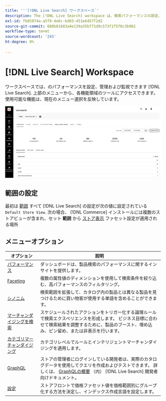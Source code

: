 ```yaml
---
title: '''[!DNL Live Search] ワークスペース`'
description: The [!DNL Live Search] workspace は、検索パフォーマンスの設定、管理および監視に使用します。
exl-id: fb85974a-a5f9-4e6c-bd03-451e6457f2d2
source-git-commit: 888b81683a4e139a35b771d9c573f1f5f0c3b902
workflow-type: tm+mt
source-wordcount: '243'
ht-degree: 0%

---
```


# [!DNL Live Search] Workspace

ワークスペースでは、のパフォーマンスを設定、管理および監視できます [!DNL Live Search]. 上部のメニューから、各機能領域のツールにアクセスできます。  使用可能な機能は、現在のメニュー選択を反映しています。

![ワークスペースの Faceting](assets/workspace.png)

## 範囲の設定

最初は [範囲](https://experienceleague.adobe.com/docs/commerce-admin/start/setup/websites-stores-views.html#scope-settings) すべて [!DNL Live Search] の設定が次の値に設定されている `Default Store View`. 次の場合、 [!DNL Commerce] インストールには複数のストアビューが含まれ、セット **範囲** から [ストア表示](https://experienceleague.adobe.com/docs/commerce-admin/start/setup/websites-stores-views.html) ファセット設定が適用される場所

## メニューオプション

| オプション | 説明 |
|--- |--- |
| [パフォーマンス](performance.md) | ダッシュボードは、製品検索のパフォーマンスに関するインサイトを提供します。 |
| [Faceting](facets.md) | 複数の属性値のディメンションを使用して検索条件を絞り込む、高パフォーマンスのフィルタリング。 |
| [シノニム](synonyms.md) | 検索範囲を拡張して、カタログ内の製品とは異なる製品を見つけるために買い物客が使用する単語を含めることができます。 |
| [マーチャンダイジングを検索](rules.md) | スケジュールされたアクションをトリガー化する論理ルールで検索エクスペリエンスを形成します。 ビジネス目標に合わせて検索結果を調整するために、製品のブースト、埋め込み、ピン留め、または非表示を行います。 |
| [カテゴリマーチャンダイジング](category-merch.md) | カテゴリレベルでルールとインテリジェントマーチャンダイジングを適用します。 |
| [GraphQL](https://developer.adobe.com/commerce/webapi/graphql/schema/live-search/) | ストアの管理者にログインしている開発者は、実際のカタログデータを使用してクエリを作成およびテストできます。 詳しくは、 [GraphQLの概要](https://developer.adobe.com/commerce/webapi/graphql/) （内） [!DNL Live Search] 開発者向けドキュメント。 |
| [設定](settings.md) | ストアフロントで価格ファセット値を価格範囲別にグループ化する方法を決定し、インデックス作成言語を設定します。 |

